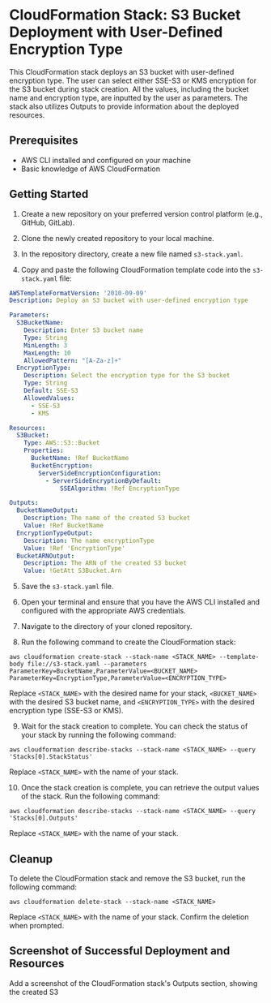 # CloudFormation Stack: S3 Bucket Deployment with User-Defined Encryption Type

This CloudFormation stack deploys an S3 bucket with user-defined encryption type. The user can select either SSE-S3 or KMS encryption for the S3 bucket during stack creation. All the values, including the bucket name and encryption type, are inputted by the user as parameters. The stack also utilizes Outputs to provide information about the deployed resources.

## Prerequisites

- AWS CLI installed and configured on your machine
- Basic knowledge of AWS CloudFormation

## Getting Started

1. Create a new repository on your preferred version control platform (e.g., GitHub, GitLab).

2. Clone the newly created repository to your local machine.

3. In the repository directory, create a new file named `s3-stack.yaml`.

4. Copy and paste the following CloudFormation template code into the `s3-stack.yaml` file:

```yaml
AWSTemplateFormatVersion: '2010-09-09'
Description: Deploy an S3 bucket with user-defined encryption type

Parameters:
  S3BucketName:
    Description: Enter S3 bucket name
    Type: String
    MinLength: 3
    MaxLength: 10
    AllowedPattern: "[A-Za-z]+"
  EncryptionType:
    Description: Select the encryption type for the S3 bucket
    Type: String
    Default: SSE-S3
    AllowedValues:
      - SSE-S3
      - KMS

Resources:
  S3Bucket:
    Type: AWS::S3::Bucket
    Properties:
      BucketName: !Ref BucketName
      BucketEncryption:
        ServerSideEncryptionConfiguration:
          - ServerSideEncryptionByDefault:
              SSEAlgorithm: !Ref EncryptionType

Outputs:
  BucketNameOutput:
    Description: The name of the created S3 bucket
    Value: !Ref BucketName
  EncryptionTypeOutput:
    Description: The name encryptionType
    Value: !Ref 'EncryptionType'
  BucketARNOutput:
    Description: The ARN of the created S3 bucket
    Value: !GetAtt S3Bucket.Arn
```

5. Save the `s3-stack.yaml` file.

6. Open your terminal and ensure that you have the AWS CLI installed and configured with the appropriate AWS credentials.

7. Navigate to the directory of your cloned repository.

8. Run the following command to create the CloudFormation stack:

```shell
aws cloudformation create-stack --stack-name <STACK_NAME> --template-body file://s3-stack.yaml --parameters ParameterKey=BucketName,ParameterValue=<BUCKET_NAME> ParameterKey=EncryptionType,ParameterValue=<ENCRYPTION_TYPE>
```

Replace `<STACK_NAME>` with the desired name for your stack, `<BUCKET_NAME>` with the desired S3 bucket name, and `<ENCRYPTION_TYPE>` with the desired encryption type (SSE-S3 or KMS).

9. Wait for the stack creation to complete. You can check the status of your stack by running the following command:

```shell
aws cloudformation describe-stacks --stack-name <STACK_NAME> --query 'Stacks[0].StackStatus'
```

Replace `<STACK_NAME>` with the name of your stack.

10. Once the stack creation is complete, you can retrieve the output values of the stack. Run the following command:

```shell
aws cloudformation describe-stacks --stack-name <STACK_NAME> --query 'Stacks[0].Outputs'
```

Replace `<STACK_NAME>` with the name of your stack.

## Cleanup

To delete the CloudFormation stack and remove the S3 bucket, run the following command:

```shell
aws cloudformation delete-stack --stack-name <STACK_NAME>
```

Replace `<STACK_NAME>` with the name of your stack. Confirm the deletion when prompted.

## Screenshot of Successful Deployment and Resources

Add a screenshot of the CloudFormation stack's Outputs section, showing the created S3